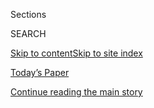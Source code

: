 <div id="app">

<div>

<div class="NYTAppHideMasthead css-1r6wvpq e1suatyy0">

<div class="section css-ui9rw0 e1suatyy2">

<div class="css-eph4ug er09x8g0">

<div class="css-6n7j50">

</div>

<span class="css-1dv1kvn">Sections</span>

<div class="css-10488qs">

<span class="css-1dv1kvn">SEARCH</span>

</div>

[Skip to content](#site-content)[Skip to site
index](#site-index)

</div>

<div class="css-10698na e1huz5gh0">

</div>

</div>

<div id="masthead-bar-one" class="section hasLinks css-15hmgas e1csuq9d3">

<div class="css-uqyvli e1csuq9d0">

</div>

<div class="css-1uqjmks e1csuq9d1">

</div>

<div class="css-9e9ivx">

[](https://myaccount.nytimes3xbfgragh.onion/auth/login?response_type=cookie&client_id=vi)

</div>

<div class="css-1bvtpon e1csuq9d2">

[Today’s Paper](https://www.nytimes3xbfgragh.onion/section/todayspaper)

</div>

</div>

</div>

</div>

<div data-aria-hidden="false">

<div id="site-content" data-role="main">

<div id="top-wrapper" class="css-15p45cc eaca97t0" type="top">

<div id="top-slug" class="css-19x0jxb eaca97t1" hidden="">

Advertisement

</div>

[Continue reading the main
story](#after-top)

<div class="ad top-wrapper" style="text-align:center;height:100%;display:block;min-height:90px">

<div id="top" class="place-ad" data-position="top" data-size-key="top">

</div>

</div>

<div id="after-top">

</div>

</div>

<div id="byline" class="section css-15h4p1b e9abtgs0">

<div class="css-1j21atc e1svk9qx1">

<div class="css-nfcc9b e1svk9qx3">

<div class="css-vl9dhg e1svk9qx5">

<div class="css-1nrhkj6 e1svk9qx6">

# Julie Creswell

</div>

## <span></span>

Julie Creswell is a reporter based in The Times's New York office where
she has written features about businesses and profiles of key leaders on
Wall Street and in health care and retail.

<span class="css-dd5dyy">More**</span>

</div>

</div>

</div>

<div>

<div id="mid1-wrapper" class="css-1mn4oms eaca97t0" type="rank">

<div id="mid1-slug" class="css-1tag3rd eaca97t1">

Advertisement

</div>

[Continue reading the main
story](#after-mid1)

<div id="mid1" class="ad mid1-wrapper" style="text-align:center;height:100%;display:block">

</div>

<div id="after-mid1">

</div>

</div>

</div>

<div class="css-185go5a e1o5byef0">

<div class="css-15cbhtu">

  - [Latest](#stream-panel)
  - <span class="css-6n7j50">Search</span>
    <div class="control">
    <div class="label-container css-1dv1kvn">
    Search
    </div>
    <div class="css-wm4t3d">
    **<span id="clear-search-input" class="css-1dv1kvn">Clear this text
    input</span>
    </div>
    </div>
    <span class="css-1iovbfw"></span>

<div id="stream-panel" class="section css-8msx5b e1jz0cab1">

<div class="css-13mho3u">

1.  
    
    <div class="css-1cp3ece">
    
    <div class="css-1l4spti">
    
    [](/live/2020/09/09/business/stock-market-today-coronavirus/postpone-adjourn-and-delay-demand-for-manhattan-office-space-slumps)
    
    <div class="css-79elbk">
    
    ![](https://static01.graylady3jvrrxbe.onion/images/2020/09/08/business/00office-space6/merlin_176318631_2471a7d3-fced-4d5c-ae5f-798e0f3dc547-thumbWide.jpg?quality=75&auto=webp&disable=upscale)
    
    </div>
    
    ## ‘Postpone, adjourn and delay’: Demand for Manhattan office space slumps.
    
    This was featured in live coverage.
    
    <div class="css-1nqbnmb ea5icrr0">
    
    By <span class="css-1n7hynb">Julie Creswell <span>and</span> Peter
    Eavis</span>
    
    </div>
    
    </div>
    
    <div class="css-1lc2l26 e1xfvim33">
    
    </div>
    
    </div>

2.  
    
    <div class="css-1cp3ece">
    
    <div class="css-1l4spti">
    
    [](/2020/09/08/business/economy/new-york-office-space-coronavirus.html)
    
    <div class="css-79elbk">
    
    ![](https://static01.graylady3jvrrxbe.onion/images/2020/09/08/business/00office-spaces-grid/00office-spaces-grid-thumbWide-v2.jpg?quality=75&auto=webp&disable=upscale)
    
    </div>
    
    ## Manhattan’s Office Buildings Are Empty. But for How Long?
    
    As they grow accustomed to working from home, many businesses are
    delaying signing new leases until rents drop and the pandemic
    passes.
    
    <div class="css-1nqbnmb ea5icrr0">
    
    By <span class="css-1n7hynb">Julie Creswell <span>and</span> Peter
    Eavis</span>
    
    </div>
    
    </div>
    
    <div class="css-1lc2l26 e1xfvim33">
    
    </div>
    
    </div>

3.  
    
    <div class="css-1cp3ece">
    
    <div class="css-1l4spti">
    
    [](/2020/08/04/business/some-caterers-are-finding-creative-ways-to-keep-their-businesses-afloat.html)
    
    <div class="css-79elbk">
    
    ![](https://static01.graylady3jvrrxbe.onion/images/2020/07/28/business/28virus-caterers-sub2/28virus-caterers-sub2-thumbWide.jpg?quality=75&auto=webp&disable=upscale)
    
    </div>
    
    ## Some caterers are finding creative ways to keep their businesses afloat.
    
    <div class="css-1nqbnmb ea5icrr0">
    
    By <span class="css-1n7hynb">Julie
    Creswell</span>
    
    </div>
    
    </div>
    
    <div class="css-1lc2l26 e1xfvim33">
    
    </div>
    
    </div>

4.  
    
    <div class="css-1cp3ece">
    
    <div class="css-1l4spti">
    
    [](/2020/08/04/business/coronavirus-struggling-caterers.html)
    
    <div class="css-79elbk">
    
    ![](https://static01.graylady3jvrrxbe.onion/images/2020/07/31/business/28virus-caterers-sub1/28virus-caterers-sub1-thumbWide.jpg?quality=75&auto=webp&disable=upscale)
    
    </div>
    
    ## ‘Closing Isn’t Even an Option’: With No Events, Caterers Rush to Adjust
    
    The pandemic has devastated the industry. But some entrepreneurs are
    finding creative ways to keep their businesses afloat.
    
    <div class="css-1nqbnmb ea5icrr0">
    
    By <span class="css-1n7hynb">Julie
    Creswell</span>
    
    </div>
    
    </div>
    
    <div class="css-1lc2l26 e1xfvim33">
    
    </div>
    
    </div>

5.  
    
    <div class="css-1cp3ece">
    
    <div class="css-1l4spti">
    
    [](/live/2020/07/28/business/stock-market-today-coronavirus/mcdonalds-reports-a-68-percent-drop-in-profit-as-pandemic-costs-rise)
    
    <div class="css-79elbk">
    
    ![](https://static01.graylady3jvrrxbe.onion/images/2020/07/28/business/28-markets-brf-mcdonalds/28-markets-brf-mcdonalds-thumbWide.jpg?quality=75&auto=webp&disable=upscale)
    
    </div>
    
    ## McDonald’s reports a 68 percent drop in profit as pandemic costs rise.
    
    The burger giant reported a 68 percent drop in profits for the
    second quarter.
    
    <div class="css-1nqbnmb ea5icrr0">
    
    By <span class="css-1n7hynb">Julie
    Creswell</span>
    
    </div>
    
    </div>
    
    <div class="css-1lc2l26 e1xfvim33">
    
    </div>
    
    </div>

6.  
    
    <div class="css-1cp3ece">
    
    <div class="css-1l4spti">
    
    [](/live/2020/07/21/business/stock-market-today-coronavirus/cokes-revenue-plummeted-28-in-the-second-quarter)
    
    <div class="css-79elbk">
    
    ![](https://static01.graylady3jvrrxbe.onion/images/2020/07/21/business/21markets-brf-coke/21markets-brf-coke-thumbWide.jpg?quality=75&auto=webp&disable=upscale)
    
    </div>
    
    ## Coke’s revenue plummeted 28% in the second quarter.
    
    This was featured in live coverage.
    
    <div class="css-1nqbnmb ea5icrr0">
    
    By <span class="css-1n7hynb">Julie
    Creswell</span>
    
    </div>
    
    </div>
    
    <div class="css-1lc2l26 e1xfvim33">
    
    </div>
    
    </div>

7.  
    
    <div class="css-1cp3ece">
    
    <div class="css-1l4spti">
    
    [](/2020/07/01/business/fourth-of-july-fireworks-displays.html)
    
    <div class="css-79elbk">
    
    ![](https://static01.graylady3jvrrxbe.onion/images/2020/06/30/business/00virus-fireworks-2/00virus-fireworks-2-thumbWide-v2.jpg?quality=75&auto=webp&disable=upscale)
    
    </div>
    
    ## It’s July 4, but the Firework Shows Won’t Go On
    
    As many as 80 percent of the holiday fireworks displays in large
    cities and small towns have been canceled because of the pandemic.
    
    <div class="css-1nqbnmb ea5icrr0">
    
    By <span class="css-1n7hynb">Julie
    Creswell</span>
    
    </div>
    
    </div>
    
    <div class="css-1lc2l26 e1xfvim33">
    
    </div>
    
    </div>

8.  
    
    <div class="css-1cp3ece">
    
    <div class="css-1l4spti">
    
    [](/2020/06/30/business/adidas-karen-parkin-resigns.html)
    
    <div class="css-79elbk">
    
    ![](https://static01.graylady3jvrrxbe.onion/images/2020/06/30/business/30unrest-adidas-1/30unrest-adidas-1-thumbWide.jpg?quality=75&auto=webp&disable=upscale)
    
    </div>
    
    ## Adidas Executive Resigns as Turmoil at Company Continues
    
    Karen Parkin oversaw human resources for the sports apparel giant,
    which has faced criticism from employees who say it fosters a racist
    and discriminatory workplace.
    
    <div class="css-1nqbnmb ea5icrr0">
    
    By <span class="css-1n7hynb">Kevin Draper <span>and</span> Julie
    Creswell</span>
    
    </div>
    
    </div>
    
    <div class="css-1lc2l26 e1xfvim33">
    
    </div>
    
    </div>

9.  
    
    <div class="css-1cp3ece">
    
    <div class="css-1l4spti">
    
    [](/2020/06/26/podcasts/daily-newsletter-unemployment-virus-education.html)
    
    <div class="css-79elbk">
    
    ![](https://static01.graylady3jvrrxbe.onion/images/2020/06/29/business/29insider/26daily-newsletter-3-thumbWide-v4.jpg?quality=75&auto=webp&disable=upscale)
    
    </div>
    
    ### <span class="css-m70j1g">The daily newsletter</span>
    
    ## Living Through Unemployment
    
    Three women face the end of unemployment benefits while still
    struggling to find work.
    
    <div class="css-1nqbnmb ea5icrr0">
    
    By <span class="css-1n7hynb">Ben Casselman, Sabrina Tavernise
    <span>and</span> Julie
    Creswell</span>
    
    </div>
    
    </div>
    
    <div class="css-1lc2l26 e1xfvim33">
    
    </div>
    
    </div>

10. 
    
    <div class="css-1cp3ece">
    
    <div class="css-1l4spti">
    
    [](/2020/06/22/business/virus-office-workplace-return.html)
    
    <div class="css-79elbk">
    
    ![](https://static01.graylady3jvrrxbe.onion/images/2020/06/22/business/00virus-newoffice-5/00virus-newoffice-5-thumbWide.jpg?quality=75&auto=webp&disable=upscale)
    
    </div>
    
    ## A Multibillion-Dollar Opportunity: Virus-Proofing the New Office
    
    Tech, catering and design companies are rushing to sell employers on
    fever scanners, box lunches and office floor-planning apps for
    social distancing. But it’s too soon to tell if they will work.
    
    <div class="css-1nqbnmb ea5icrr0">
    
    By <span class="css-1n7hynb">Natasha Singer <span>and</span> Julie
    Creswell</span>
    
    </div>
    
    </div>
    
    <div class="css-1lc2l26 e1xfvim33">
    
    </div>
    
    </div>

<div class="css-13mho3u">

<div class="css-1t62hi8">

<div class="css-1stvaey">

Show
More

<div>

<div style="border:0;clip:rect(0 0 0 0);height:1px;margin:-1px;overflow:hidden;white-space:nowrap;padding:0;width:1px;position:absolute" data-role="log" data-aria-live="assertive">

</div>

<div style="border:0;clip:rect(0 0 0 0);height:1px;margin:-1px;overflow:hidden;white-space:nowrap;padding:0;width:1px;position:absolute" data-role="log" data-aria-live="assertive">

</div>

<div style="border:0;clip:rect(0 0 0 0);height:1px;margin:-1px;overflow:hidden;white-space:nowrap;padding:0;width:1px;position:absolute" data-role="log" data-aria-live="polite">

</div>

<div style="border:0;clip:rect(0 0 0 0);height:1px;margin:-1px;overflow:hidden;white-space:nowrap;padding:0;width:1px;position:absolute" data-role="log" data-aria-live="polite">

</div>

</div>

</div>

</div>

</div>

</div>

<div class="css-g6hk37 supplemental">

<div id="mid2-wrapper" class="css-10wkyv7 eaca97t0" type="lede">

<div id="mid2-slug" class="css-1tag3rd eaca97t1">

Advertisement

</div>

[Continue reading the main
story](#after-mid2)

<div id="mid2" class="ad mid2-wrapper" style="text-align:center;height:100%;display:block;min-height:250px">

</div>

<div id="after-mid2">

</div>

</div>

## Follow Elsewhere

<div class="module-body">

  - [**<span data-aria-hidden="true">julie\_creswell</span><span class="css-1dv1kvn">twitter
    page for julie\_creswell</span>](https://twitter.com/julie_creswell)

</div>

</div>

</div>

</div>

</div>

</div>

</div>

## Site Index

<div>

</div>

## Site Information Navigation

  - [© <span>2020</span> <span>The New York Times
    Company</span>](https://help.nytimes3xbfgragh.onion/hc/en-us/articles/115014792127-Copyright-notice)

<!-- end list -->

  - [NYTCo](https://www.nytco.com/)
  - [Contact
    Us](https://help.nytimes3xbfgragh.onion/hc/en-us/articles/115015385887-Contact-Us)
  - [Work with us](https://www.nytco.com/careers/)
  - [Advertise](https://nytmediakit.com/)
  - [T Brand Studio](http://www.tbrandstudio.com/)
  - [Your Ad
    Choices](https://www.nytimes3xbfgragh.onion/privacy/cookie-policy#how-do-i-manage-trackers)
  - [Privacy](https://www.nytimes3xbfgragh.onion/privacy)
  - [Terms of
    Service](https://help.nytimes3xbfgragh.onion/hc/en-us/articles/115014893428-Terms-of-service)
  - [Terms of
    Sale](https://help.nytimes3xbfgragh.onion/hc/en-us/articles/115014893968-Terms-of-sale)
  - [Site
    Map](https://spiderbites.nytimes3xbfgragh.onion)
  - [Help](https://help.nytimes3xbfgragh.onion/hc/en-us)
  - [Subscriptions](https://www.nytimes3xbfgragh.onion/subscription?campaignId=37WXW)

</div>

</div>
